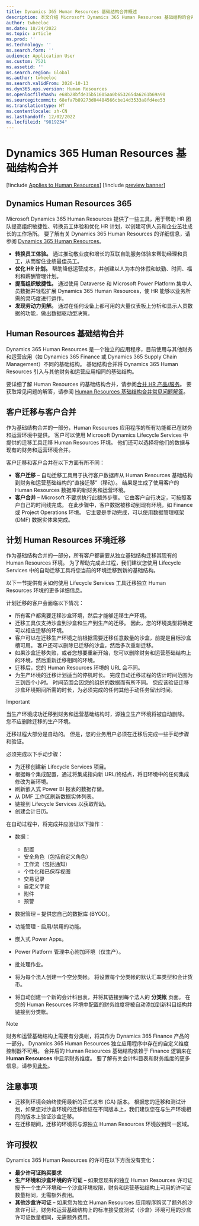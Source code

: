 ```yaml
---
title: Dynamics 365 Human Resources 基础结构合并概述
description: 本文介绍 Microsoft Dynamics 365 Human Resources 基础结构的合并。
author: twheeloc
ms.date: 10/24/2022
ms.topic: article
ms.prod: ''
ms.technology: ''
ms.search.form: ''
audience: Application User
ms.custom: 7521
ms.assetid: ''
ms.search.region: Global
ms.author: twheeloc
ms.search.validFrom: 2020-10-13
ms.dyn365.ops.version: Human Resources
ms.openlocfilehash: e68b28bfde35b51605aa0b653265da6261b69a90
ms.sourcegitcommit: 68efa7b89273d04484566cbe14d3533a8fd4ee53
ms.translationtype: HT
ms.contentlocale: zh-CN
ms.lasthandoff: 12/02/2022
ms.locfileid: "9819234"
---
```

# <a name="dynamics-365-human-resources-infrastructure-merge"></a>Dynamics 365 Human Resources 基础结构合并 

[!include [Applies to Human Resources](../includes/applies-to-hr.md)]
[!include [preview banner](../includes/preview-banner.md)]

## <a name="dynamics-human-resources-365"></a>Dynamics Human Resources 365

Microsoft Dynamics 365 Human Resources 提供了一些工具，用于帮助 HR 团队提高组织敏捷性、转换员工体验和优化 HR 计划，以创建可供人员和企业茁壮成长的工作场所。 要了解有关 Dynamics 365 Human Resources 的详细信息，请参阅 [Dynamics 365 Human Resources](https://dynamics.microsoft.com/human-resources/overview/)。

- **转换员工体验。** 通过推动敬业度和增长的互联自助服务体验来帮助经理和员工，从而留住业绩最佳员工。
- **优化 HR 计划。** 帮助降低运营成本，并创建以人为本的休假和缺勤、时间、福利和薪酬管理计划。
- **提高组织敏捷性。** 通过使用 Dataverse 和 Microsoft Power Platform 集中人员数据并轻松扩展 Dynamics 365 Human Resources，使 HR 能够以业务所需的灵巧度进行运作。
- **发现劳动力见解。** 通过在任何设备上都可用的大量仪表板上分析和显示人员数据的功能，做出数据驱动型决策。

## <a name="human-resources-infrastructure-merge"></a>Human Resources 基础结构合并

Dynamics 365 Human Resources 是一个独立的应用程序，目前使用与其他财务和运营应用（如 Dynamics 365 Finance 或 Dynamics 365 Supply Chain Management）不同的基础结构。 基础结构合并将 Dynamics 365 Human Resources 引入与其他财务和运营应用相同的基础结构。

要详细了解 Human Resources 的基础结构合并，请参阅[合并 HR 产品/服务](https://cloudblogs.microsoft.com/dynamics365/it/2021/09/15/merging-of-hr-offerings-brings-capabilities-together-for-customers/)。 要获取常见问题的解答，请参阅 [Human Resources 基础结构合并常见问题解答](./hr-infrastructure-merge-faq.md)。

## <a name="customer-migration-vs-customer-merge"></a>客户迁移与客户合并

作为基础结构合并的一部分，Human Resources 应用程序的所有功能都已在财务和运营环境中提供。 客户可以使用 Microsoft Dynamics Lifecycle Services 中提供的迁移工具迁移 Human Resources 环境。 他们还可以选择将他们的数据与现有的财务和运营环境合并。 

客户迁移和客户合并在以下方面有所不同：

- **客户迁移** – 自动迁移工具用于执行客户数据库从 Human Resources 基础结构到财务和运营基础结构的“直接迁移”（移动）。 结果是生成了使用客户的 Human Resources 数据库的新财务和运营环境。 
- **客户合并** – Microsoft 不要求执行此额外步骤。 它由客户自行决定，可按照客户自己的时间线完成。 在此步骤中，客户数据被移动到现有环境，如 Finance 或 Project Operations 环境。 它主要是手动完成，可以使用数据管理框架 (DMF) 数据实体来完成。 

## <a name="planning-a-human-resources-environment-migration"></a>计划 Human Resources 环境迁移

作为基础结构合并的一部分，所有客户都需要从独立基础结构迁移其现有的 Human Resources 环境。 为了帮助完成此过程，我们建议您使用 Lifecycle Services 中的自动迁移工具将您当前的环境迁移到新的基础结构。 

以下一节提供有关如何使用 Lifecycle Services 工具迁移独立 Human Resources 环境的更多详细信息。 

计划迁移的客户会面临以下情况：

- 所有客户都需要迁移沙盒环境，然后才能够迁移生产环境。 
- 迁移工具仅支持沙盒到沙盒和生产到生产的迁移。 因此，您的环境类型将确定可以相应迁移的环境。 
- 客户可以在迁移生产环境之前根据需要迁移任意数量的沙盒，前提是目标沙盒槽可用。 客户还可以删除已迁移的沙盒，然后多次重新迁移。 
- 如果沙盒迁移失败，或者您想要重新开始，您可以删除财务和运营基础结构上的环境，然后重新迁移相同的环境。
- 迁移后，您的 Human Resources 环境的 URL 会不同。
- 为生产环境的迁移计划适当的停机时长。 完成自动迁移过程的估计时间范围为三到四个小时。 时间范围会因您的组织的数据而有所不同。 您应该验证迁移沙盒环境期间所需的时长，为必须完成的任何其他手动任务留出时间。

> [!IMPORTANT] 
> 当生产环境成功迁移到财务和运营基础结构时，源独立生产环境将被自动删除。 您不应删除迁移的生产环境。 

迁移过程大部分是自动的。 但是，您的业务用户必须在迁移后完成一些手动步骤和验证。

必须完成以下手动步骤：

- 为迁移创建新 Lifecycle Services 项目。
- 根据每个集成配置，通过将集成指向新 URL/终结点，将旧环境中的任何集成修改为新环境。
- 刷新嵌入式 Power BI 报表的数据存储。
- 从 DMF 工作区刷新数据实体列表。
- 链接到 Lifecycle Services 以获取帮助。
- 创建会计日历。

在自动过程中，将完成并应验证以下操作：

- 数据：

    - 配置
    - 安全角色（包括自定义角色）
    - 工作流（包括通知）
    - 个性化和已保存视图
    - 交易记录
    - 自定义字段
    - 附件
    - 预警

- 数据管理 – 提供您自己的数据库 (BYOD)。
- 功能管理 - 启用/禁用的功能。
- 嵌入式 Power Apps。
- Power Platform 管理中心附加环境（仅生产）。
- 批处理作业。
- 将为每个法人创建一个空分类帐。 将设置每个分类帐的默认汇率类型和会计货币。
- 将自动创建一个新的会计科目表，并将其链接到每个法人的 **分类帐** 页面。 在您的 Human Resources 环境中配置的财务维度将被自动添加到新科目结构并链接到分类帐。 

> [!NOTE]
> 财务和运营基础结构上需要有分类帐，将其作为 Dynamics 365 Finance 产品的一部分。 Dynamics 365 Human Resources 独立应用程序中存在的自定义维度控制器不可用。 合并后的 Human Resources 基础结构依赖于 Finance 逻辑来在 **Human Resources** 中显示财务维度。 要了解有关会计科目表和财务维度的更多信息，请参见[此处](../finance/general-ledger/plan-chart-of-accounts.md)。 

## <a name="considerations"></a>注意事项

- 迁移到环境会始终使用最新的正式发布 (GA) 版本。 根据您的迁移和测试计划，如果您对沙盒环境的迁移验证在不同版本上，我们建议您在与生产环境相同的版本上验证沙盒迁移。 
- 在迁移期间，迁移的环境将与源独立 Human Resources 环境放到同一区域。

## <a name="licensing"></a>许可授权

Dynamics 365 Human Resources 的许可在以下方面没有变化： 

- **最少许可证购买要求**
- **生产环境和沙盒环境的许可证** – 如果您现有的独立 Human Resources 许可证授予一个生产环境和一个沙盒环境权限，财务和运营基础结构上可用的许可证数量相同，无需额外费用。
- **其他沙盒许可证** – 如果您为独立 Human Resources 应用程序购买了额外的沙盒许可证，财务和运营基础结构上的标准接受度测试（沙盒）环境可用的沙盒许可证数量相同，无需额外费用。 
